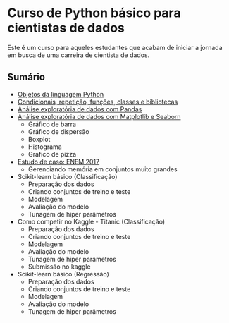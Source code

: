 # Curso de Python básico para cientistas de dados

Este é um curso para aqueles estudantes que acabam de iniciar a jornada em busca de uma carreira de cientista de dados.

## Sumário

- <a href="https://github.com/leandrocl2005/Curso-basico-de-Python-para-cientistas-de-dados/blob/master/aulas/cd_aula_1.ipynb">Objetos da linguagem Python</a>
- <a href="https://github.com/leandrocl2005/Curso-basico-de-Python-para-cientistas-de-dados/blob/master/aulas/cd_aula_2.ipynb">Condicionais, repetição, funções, classes e bibliotecas</a>
- <a href="https://github.com/leandrocl2005/Curso-basico-de-Python-para-cientistas-de-dados/blob/master/aulas/cd_aula_3.ipynb">Análise exploratória de dados com Pandas</a>
- <a href="https://github.com/leandrocl2005/Curso-basico-de-Python-para-cientistas-de-dados/blob/master/aulas/cd_aula_4.ipynb">Análise exploratória de dados com Matplotlib e Seaborn</a>
  - Gráfico de barra
  - Gráfico de dispersão
  - Boxplot
  - Histograma
  - Gráfico de pizza
- <a href="https://github.com/leandrocl2005/Curso-basico-de-Python-para-cientistas-de-dados/blob/master/aulas/cd_aula_5.ipynb">Estudo de caso: ENEM 2017</a>
  - Gerenciando memória em conjuntos muito grandes
- Scikit-learn básico (Classificação)
  - Preparação dos dados
  - Criando conjuntos de treino e teste
  - Modelagem
  - Avaliação do modelo
  - Tunagem de hiper parâmetros
- Como competir no Kaggle - Titanic (Classificação)
  - Preparação dos dados
  - Criando conjuntos de treino e teste
  - Modelagem
  - Avaliação do modelo
  - Tunagem de hiper parâmetros
  - Submissão no kaggle
- Scikit-learn básico (Regressão)
  - Preparação dos dados
  - Criando conjuntos de treino e teste
  - Modelagem
  - Avaliação do modelo
  - Tunagem de hiper parâmetros


